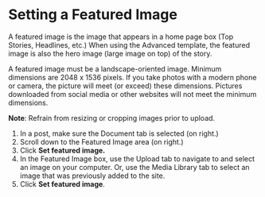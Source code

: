 # Setting a Featured Image

A featured image is the image that appears in a home page box \(Top Stories, Headlines, etc.\) When using the Advanced template, the featured image is also the hero image \(large image on top\) of the story.

A featured image must be a landscape-oriented image. Minimum dimensions are 2048 x 1536 pixels. If you take photos with a modern phone or camera, the picture will meet \(or exceed\) these dimensions. Pictures downloaded from social media or other websites will not meet the minimum dimensions. 

**Note**: Refrain from resizing or cropping images prior to upload. 

1. In a post, make sure the Document tab is selected \(on right.\)
2. Scroll down to the Featured Image area \(on right.\)
3. Click **Set featured image.**
4. In the Featured Image box, use the Upload tab to navigate to and select an image on your computer. Or, use the Media Library tab to select an image that was previously added to the site.
5. Click **Set featured image**.



